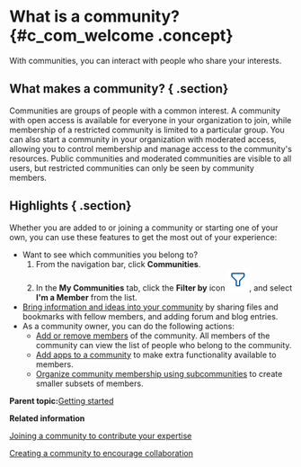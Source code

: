 # What is a community? {#c_com_welcome .concept}

With communities, you can interact with people who share your interests.

## What makes a community? { .section}

Communities are groups of people with a common interest. A community with open access is available for everyone in your organization to join, while membership of a restricted community is limited to a particular group. You can also start a community in your organization with moderated access, allowing you to control membership and manage access to the community's resources. Public communities and moderated communities are visible to all users, but restricted communities can only be seen by community members.

## Highlights { .section}

Whether you are added to or joining a community or starting one of your own, you can use these features to get the most out of your experience:

-   Want to see which communities you belong to?
    1.  From the navigation bar, click **Communities**.
    2.  In the **My Communities** tab, click the **Filter by** icon ![Filter by icon](images/filter.png), and select **I'm a Member** from the list.
-   [Bring information and ideas into your community](community_members.md) by sharing files and bookmarks with fellow members, and adding forum and blog entries.
-   As a community owner, you can do the following actions:
    -   [Add or remove members](t_com_membership_add.md) of the community. All members of the community can view the list of people who belong to the community.
    -   [Add apps to a community](c_com_add_widgets.md) to make extra functionality available to members.
    -   [Organize community membership using subcommunities](c_com_create_subcommunity.md) to create smaller subsets of members.

**Parent topic:**[Getting started](../communities/community_getstart.md)

**Related information**  


[Joining a community to contribute your expertise](../communities/c_com_join.md)

[Creating a community to encourage collaboration](../communities/t_com_create.md)

